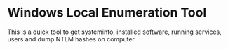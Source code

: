# Windows Local Enumeration Tool
This is a quick tool to get systeminfo, installed software, running services, users and dump NTLM hashes on computer. 



